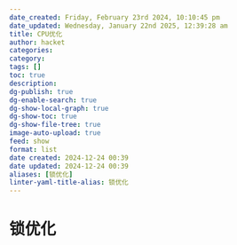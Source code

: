 ```yaml
---
date_created: Friday, February 23rd 2024, 10:10:45 pm
date_updated: Wednesday, January 22nd 2025, 12:39:28 am
title: CPU优化
author: hacket
categories: 
category: 
tags: []
toc: true
description: 
dg-publish: true
dg-enable-search: true
dg-show-local-graph: true
dg-show-toc: true
dg-show-file-tree: true
image-auto-upload: true
feed: show
format: list
date created: 2024-12-24 00:39
date updated: 2024-12-24 00:39
aliases: [锁优化]
linter-yaml-title-alias: 锁优化
---
```


# 锁优化
